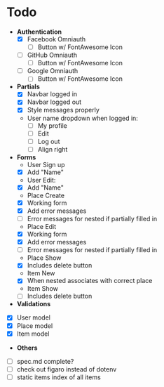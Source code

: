 # Todo #

- **Authentication**
  - [x] Facebook Omniauth
    - [ ] Button w/ FontAwesome Icon
  - [ ] GitHub Omniauth
    - [ ] Button w/ FontAwesome Icon
  - [ ] Google Omniauth
    - [ ] Button w/ FontAwesome Icon
- **Partials**
  - [x] Navbar logged in
  - [x] Navbar logged out
  - [x] Style messages properly
  - User name dropdown when logged in:
    - [ ] My profile
    - [ ] Edit
    - [ ] Log out
    - [ ] Align right
- **Forms**
  - User Sign up
  - [x] Add "Name"
  - User Edit:
  - [x] Add "Name"
  - Place Create
  - [x] Working form
  - [x] Add error messages
  - [ ] Error messages for nested if partially filled in
  - Place Edit
  - [x] Working form
  - [x] Add error messages
  - [ ] Error messages for nested if partially filled in
  - Place Show
  - [x] Includes delete button
  - Item New
  - [x] When nested associates with correct place
  - Item Show
  - [ ] Includes delete button
- **Validations**
- [x] User model
- [x] Place model
- [x] Item model
- **Others**
- [ ] spec.md complete?
- [ ] check out figaro instead of dotenv
- [ ] static items index of all items
